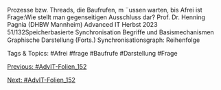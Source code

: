 Prozesse bzw. Threads, die Baufrufen, m ¨ussen warten, bis Afrei ist
Frage:Wie stellt man gegenseitigen Ausschluss dar?
Prof. Dr. Henning Pagnia (DHBW Mannheim) Advanced IT Herbst 2023 51/132Speicherbasierte Synchronisation Begriﬀe und Basismechanismen
Graphische Darstellung (Forts.)
Synchronisationsgraph: Reihenfolge

   Tags & Topics:
   #Afrei
   #frage
   #Baufrufe
   #Darstellung
   #Frage

[Previous: #AdvIT-Folien_152](AdvIT-Folien_152.md)

[Next: #AdvIT-Folien_152](AdvIT-Folien_152.md)
